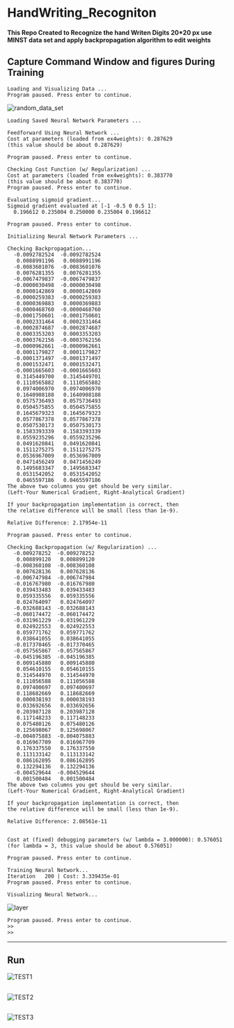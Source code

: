 # HandWriting_Recogniton
#### This Repo Created to Recognize the hand Writen Digits 20*20 px use MINST data set and apply backpropagation algorithm to edit weights 

## Capture Command Window and figures During Training 
``` 
Loading and Visualizing Data ...
Program paused. Press enter to continue.
```
![random_data_set](https://user-images.githubusercontent.com/49106965/61594736-1497f500-aba4-11e9-8464-df4e2403747a.png)
```
Loading Saved Neural Network Parameters ...

Feedforward Using Neural Network ...
Cost at parameters (loaded from ex4weights): 0.287629
(this value should be about 0.287629)

Program paused. Press enter to continue.

Checking Cost Function (w/ Regularization) ...
Cost at parameters (loaded from ex4weights): 0.383770
(this value should be about 0.383770)
Program paused. Press enter to continue.

Evaluating sigmoid gradient...
Sigmoid gradient evaluated at [-1 -0.5 0 0.5 1]:
  0.196612 0.235004 0.250000 0.235004 0.196612

Program paused. Press enter to continue.

Initializing Neural Network Parameters ...

Checking Backpropagation...
  -0.0092782524  -0.0092782524
   0.0088991196   0.0088991196
  -0.0083601076  -0.0083601076
   0.0076281355   0.0076281355
  -0.0067479837  -0.0067479837
  -0.0000030498  -0.0000030498
   0.0000142869   0.0000142869
  -0.0000259383  -0.0000259383
   0.0000369883   0.0000369883
  -0.0000468760  -0.0000468760
  -0.0001750601  -0.0001750601
   0.0002331464   0.0002331464
  -0.0002874687  -0.0002874687
   0.0003353203   0.0003353203
  -0.0003762156  -0.0003762156
  -0.0000962661  -0.0000962661
   0.0001179827   0.0001179827
  -0.0001371497  -0.0001371497
   0.0001532471   0.0001532471
  -0.0001665603  -0.0001665603
   0.3145449700   0.3145449701
   0.1110565882   0.1110565882
   0.0974006970   0.0974006970
   0.1640908188   0.1640908188
   0.0575736493   0.0575736493
   0.0504575855   0.0504575855
   0.1645679323   0.1645679323
   0.0577867378   0.0577867378
   0.0507530173   0.0507530173
   0.1583393339   0.1583393339
   0.0559235296   0.0559235296
   0.0491620841   0.0491620841
   0.1511275275   0.1511275275
   0.0536967009   0.0536967009
   0.0471456249   0.0471456249
   0.1495683347   0.1495683347
   0.0531542052   0.0531542052
   0.0465597186   0.0465597186
The above two columns you get should be very similar.
(Left-Your Numerical Gradient, Right-Analytical Gradient)

If your backpropagation implementation is correct, then
the relative difference will be small (less than 1e-9).

Relative Difference: 2.17954e-11

Program paused. Press enter to continue.

Checking Backpropagation (w/ Regularization) ...
  -0.009278252  -0.009278252
   0.008899120   0.008899120
  -0.008360108  -0.008360108
   0.007628136   0.007628136
  -0.006747984  -0.006747984
  -0.016767980  -0.016767980
   0.039433483   0.039433483
   0.059335556   0.059335556
   0.024764097   0.024764097
  -0.032688143  -0.032688143
  -0.060174472  -0.060174472
  -0.031961229  -0.031961229
   0.024922553   0.024922553
   0.059771762   0.059771762
   0.038641055   0.038641055
  -0.017370465  -0.017370465
  -0.057565867  -0.057565867
  -0.045196385  -0.045196385
   0.009145880   0.009145880
   0.054610155   0.054610155
   0.314544970   0.314544970
   0.111056588   0.111056588
   0.097400697   0.097400697
   0.118682669   0.118682669
   0.000038193   0.000038193
   0.033692656   0.033692656
   0.203987128   0.203987128
   0.117148233   0.117148233
   0.075480126   0.075480126
   0.125698067   0.125698067
  -0.004075883  -0.004075883
   0.016967709   0.016967709
   0.176337550   0.176337550
   0.113133142   0.113133142
   0.086162895   0.086162895
   0.132294136   0.132294136
  -0.004529644  -0.004529644
   0.001500484   0.001500484
The above two columns you get should be very similar.
(Left-Your Numerical Gradient, Right-Analytical Gradient)

If your backpropagation implementation is correct, then
the relative difference will be small (less than 1e-9).

Relative Difference: 2.08561e-11


Cost at (fixed) debugging parameters (w/ lambda = 3.000000): 0.576051
(for lambda = 3, this value should be about 0.576051)

Program paused. Press enter to continue.

Training Neural Network...
Iteration   200 | Cost: 3.339435e-01
Program paused. Press enter to continue.

Visualizing Neural Network...

```
![layer](https://user-images.githubusercontent.com/49106965/61594735-1497f500-aba4-11e9-8266-4e6dda416674.png)
```
Program paused. Press enter to continue.
>>
>>
```
--- 
## Run 
![TEST1](https://user-images.githubusercontent.com/49106965/61595066-5f673c00-aba7-11e9-8d7a-6b638f56ee1e.JPG)
##   
![TEST2](https://user-images.githubusercontent.com/49106965/61595068-5f673c00-aba7-11e9-8248-4cced1e4e1f2.JPG)
##   
![TEST3](https://user-images.githubusercontent.com/49106965/61595069-5f673c00-aba7-11e9-8626-182939bc40a7.JPG)
